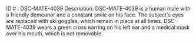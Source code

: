 ID # : DSC-MATE-4039
Description: DSC-MATE-4039 is a human male with a friendly demeanor and a constant smile on his face. The subject's eyes are replaced with ski goggles, which remain in place at all times. DSC-MATE-4039 wears a green cross earring on his left ear and a medical mask over his mouth, which is not removable.